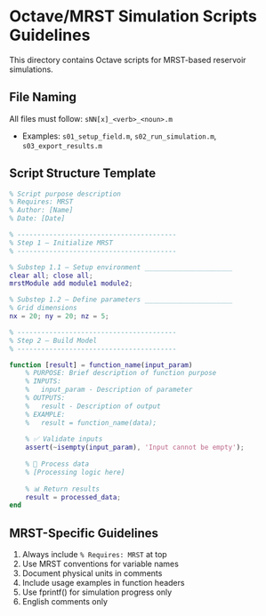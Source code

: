 # Octave/MRST Simulation Scripts Guidelines

This directory contains Octave scripts for MRST-based reservoir simulations.

## File Naming
All files must follow: `sNN[x]_<verb>_<noun>.m`
- Examples: `s01_setup_field.m`, `s02_run_simulation.m`, `s03_export_results.m`

## Script Structure Template
```matlab
% Script purpose description
% Requires: MRST
% Author: [Name]
% Date: [Date]

% ----------------------------------------
% Step 1 – Initialize MRST
% ----------------------------------------

% Substep 1.1 – Setup environment ______________________
clear all; close all;
mrstModule add module1 module2;

% Substep 1.2 – Define parameters ______________________
% Grid dimensions
nx = 20; ny = 20; nz = 5;

% ----------------------------------------
% Step 2 – Build Model
% ----------------------------------------

function [result] = function_name(input_param)
    % PURPOSE: Brief description of function purpose
    % INPUTS:
    %   input_param - Description of parameter
    % OUTPUTS:
    %   result - Description of output
    % EXAMPLE:
    %   result = function_name(data);
    
    % ✅ Validate inputs
    assert(~isempty(input_param), 'Input cannot be empty');
    
    % 🔄 Process data
    % [Processing logic here]
    
    % 📊 Return results
    result = processed_data;
end
```

## MRST-Specific Guidelines
1. Always include `% Requires: MRST` at top
2. Use MRST conventions for variable names
3. Document physical units in comments
4. Include usage examples in function headers
5. Use fprintf() for simulation progress only
6. English comments only
